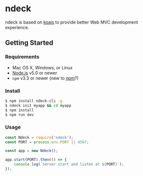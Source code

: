 # ndeck

ndeck is based on [koajs](https://github.com/koajs/koa) to provide better Web MVC development experience.

## Getting Started

### Requirements

  * Mac OS X, Windows, or Linux
  * [Node.js](https://nodejs.org/) v5.0 or newer
  * `npm` v3.3 or newer (new to [npm](https://docs.npmjs.com/)?)

### Install
```sh
$ npm install ndeck-cli -g
$ ndeck init myapp && cd myapp
$ npm install
$ npm run dev
```

### Usage
```js
const Ndeck = require('ndeck');
const PORT = process.env.PORT || 4567;

const app = new Ndeck();

app.start(PORT).then(() => {
    console.log(`Server start and listen at ${PORT}`);
});
```
